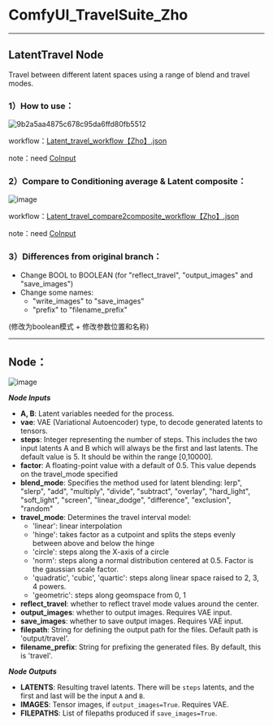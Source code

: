 # ComfyUI_TravelSuite_Zho

--------
## LatentTravel Node

Travel between different latent spaces using a range of blend and travel modes.

### 1）How to use：
![9b2a5aa4875c678c95da6ffd80fb5512](https://github.com/ZHO-ZHO-ZHO/ComfyUI_TravelSuite_Zho/assets/140084057/829b7730-4579-4575-8f3a-f873062a58b0)

workflow：[Latent_travel_workflow【Zho】.json](https://github.com/ZHO-ZHO-ZHO/ComfyUI_TravelSuite_Zho/files/13271012/Latent_travel_workflow.Zho.json)

note：need [CoInput](https://github.com/ZHO-ZHO-ZHO/ComfyUI-Selector-CoInput-Multilingual)

### 2）Compare to Conditioning average & Latent composite：
![image](https://github.com/ZHO-ZHO-ZHO/ComfyUI_TravelSuite_Zho/assets/140084057/6ca11fbb-a5b0-41e0-8f1a-d6edd990239a)

workflow：[Latent_travel_compare2composite_workflow【Zho】.json](https://github.com/ZHO-ZHO-ZHO/ComfyUI_TravelSuite_Zho/files/13271090/Latent_travel_compare2composite_workflow.Zho.json)

note：need [CoInput](https://github.com/ZHO-ZHO-ZHO/ComfyUI-Selector-CoInput-Multilingual)

### 3）Differences from original branch：
- Change BOOL to BOOLEAN (for "reflect_travel", "output_images" and "save_images")
- Change some names:
  - "write_images" to "save_images"
  - "prefix" to "filename_prefix"


(修改为boolean模式 + 修改参数位置和名称)


--------
## Node：

![image](https://github.com/ZHO-ZHO-ZHO/ComfyUI_TravelSuite_Zho/assets/140084057/933f7e88-65c6-4a19-b9f6-7f220e4a5bbd)


___**Node Inputs**___
- **A, B**: Latent variables needed for the process.
- **vae**: VAE (Variational Autoencoder) type, to decode generated latents to tensors. 
- **steps**: Integer representing the number of steps. This includes the two input latents A and B which will always be the first and last latents. The default value is 5. It should be within the range [0,10000].
- **factor**: A floating-point value with a default of 0.5. This value depends on the travel_mode specified
- **blend_mode**: Specifies the method used for latent blending: lerp", "slerp", "add", "multiply", "divide", "subtract", "overlay", "hard_light", "soft_light", "screen", "linear_dodge", "difference", "exclusion", "random"
- **travel_mode**: Determines the travel interval model:
  - 'linear': linear interpolation
  - 'hinge': takes factor as a cutpoint and splits the steps evenly between above and below the hinge 
  - 'circle': steps along the X-axis of a circle 
  - 'norm': steps along a normal distribution centered at 0.5. Factor is the gaussian scale factor.
  - 'quadratic', 'cubic', 'quartic': steps along linear space raised to 2, 3, 4 powers.  
  - 'geometric': steps along geomspace from 0, 1
- **reflect_travel**: whether to reflect travel mode values around the center. 
- **output_images**: whether to output images.  Requires VAE input.
- **save_images**: whether to save output images.  Requires VAE input.
- **filepath**: String for defining the output path for the files. Default path is 'output/travel'.
- **filename_prefix**: String for prefixing the generated files. By default, this is 'travel'. 

___**Node Outputs**___

- **LATENTS**: Resulting travel latents. There will be `steps` latents, and the first and last will be the input `A` and `B`.
- **IMAGES**: Tensor images, if `output_images=True`. Requires VAE.
- **FILEPATHS**: List of filepaths produced if `save_images=True`.

